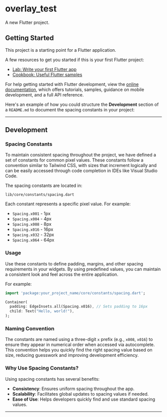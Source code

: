 # overlay_test

A new Flutter project.

## Getting Started

This project is a starting point for a Flutter application.

A few resources to get you started if this is your first Flutter project:

- [Lab: Write your first Flutter app](https://docs.flutter.dev/get-started/codelab)
- [Cookbook: Useful Flutter samples](https://docs.flutter.dev/cookbook)

For help getting started with Flutter development, view the
[online documentation](https://docs.flutter.dev/), which offers tutorials,
samples, guidance on mobile development, and a full API reference.

Here's an example of how you could structure the **Development** section of a `README.md` to document the spacing constants in your project:

---

## Development

### Spacing Constants

To maintain consistent spacing throughout the project, we have defined a set of constants for common pixel values. These constants follow a convention similar to Tailwind CSS, with sizes that increment logically and can be easily accessed through code completion in IDEs like Visual Studio Code.

The spacing constants are located in:

```
lib/core/constants/spacing.dart
```

Each constant represents a specific pixel value. For example:

- `Spacing.x001` - 1px
- `Spacing.x004` - 4px
- `Spacing.x008` - 8px
- `Spacing.x016` - 16px
- `Spacing.x032` - 32px
- `Spacing.x064` - 64px

### Usage

Use these constants to define padding, margins, and other spacing requirements in your widgets. By using predefined values, you can maintain a consistent look and feel across the entire application.

For example:

```dart
import 'package:your_project_name/core/constants/spacing.dart';

Container(
  padding: EdgeInsets.all(Spacing.x016), // Sets padding to 16px
  child: Text("Hello, world!"),
);
```

### Naming Convention

The constants are named using a three-digit `x` prefix (e.g., `x008`, `x016`) to ensure they appear in numerical order when accessed via autocomplete. This convention helps you quickly find the right spacing value based on size, reducing guesswork and improving development efficiency.

### Why Use Spacing Constants?

Using spacing constants has several benefits:
- **Consistency**: Ensures uniform spacing throughout the app.
- **Scalability**: Facilitates global updates to spacing values if needed.
- **Ease of Use**: Helps developers quickly find and use standard spacing values.

---